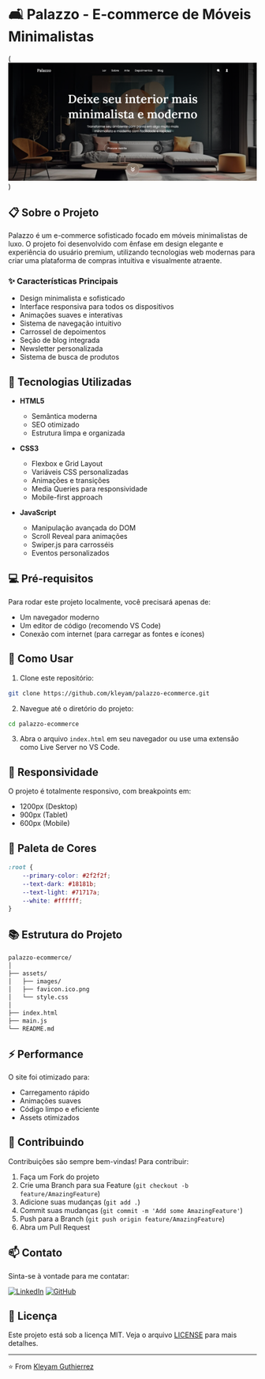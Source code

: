 # 🛋️ Palazzo - E-commerce de Móveis Minimalistas

(![alt text](image.png))

## 📋 Sobre o Projeto

Palazzo é um e-commerce sofisticado focado em móveis minimalistas de luxo. O projeto foi desenvolvido com ênfase em design elegante e experiência do usuário premium, utilizando tecnologias web modernas para criar uma plataforma de compras intuitiva e visualmente atraente.

### ✨ Características Principais

- Design minimalista e sofisticado
- Interface responsiva para todos os dispositivos
- Animações suaves e interativas
- Sistema de navegação intuitivo
- Carrossel de depoimentos
- Seção de blog integrada
- Newsletter personalizada
- Sistema de busca de produtos

## 🚀 Tecnologias Utilizadas

- **HTML5**
  - Semântica moderna
  - SEO otimizado
  - Estrutura limpa e organizada

- **CSS3**
  - Flexbox e Grid Layout
  - Variáveis CSS personalizadas
  - Animações e transições
  - Media Queries para responsividade
  - Mobile-first approach

- **JavaScript**
  - Manipulação avançada do DOM
  - Scroll Reveal para animações
  - Swiper.js para carrosséis
  - Eventos personalizados

## 💻 Pré-requisitos

Para rodar este projeto localmente, você precisará apenas de:

- Um navegador moderno
- Um editor de código (recomendo VS Code)
- Conexão com internet (para carregar as fontes e ícones)

## 🎯 Como Usar

1. Clone este repositório:
```bash
git clone https://github.com/kleyam/palazzo-ecommerce.git
```

2. Navegue até o diretório do projeto:
```bash
cd palazzo-ecommerce
```

3. Abra o arquivo `index.html` em seu navegador ou use uma extensão como Live Server no VS Code.

## 📱 Responsividade

O projeto é totalmente responsivo, com breakpoints em:
- 1200px (Desktop)
- 900px (Tablet)
- 600px (Mobile)

## 🎨 Paleta de Cores

```css
:root {
    --primary-color: #2f2f2f;
    --text-dark: #18181b;
    --text-light: #71717a;
    --white: #ffffff;
}
```

## 📚 Estrutura do Projeto

```
palazzo-ecommerce/
│
├── assets/
│   ├── images/
│   ├── favicon.ico.png
│   └── style.css
│
├── index.html
├── main.js
└── README.md
```

## ⚡ Performance

O site foi otimizado para:
- Carregamento rápido
- Animações suaves
- Código limpo e eficiente
- Assets otimizados

## 🤝 Contribuindo

Contribuições são sempre bem-vindas! Para contribuir:

1. Faça um Fork do projeto
2. Crie uma Branch para sua Feature (`git checkout -b feature/AmazingFeature`)
3. Adicione suas mudanças (`git add .`)
4. Commit suas mudanças (`git commit -m 'Add some AmazingFeature'`)
5. Push para a Branch (`git push origin feature/AmazingFeature`)
6. Abra um Pull Request

## 📫 Contato

Sinta-se à vontade para me contatar:

[![LinkedIn](https://img.shields.io/badge/-LinkedIn-blue?style=flat-square&logo=Linkedin&logoColor=white&link=https://www.linkedin.com/in/seu-linkedin/)](https://www.linkedin.com/in/kleyam-guthierrez-ba3b61234/)
[![GitHub](https://img.shields.io/badge/-GitHub-181717?style=flat-square&logo=github&link=https://github.com/seu-github/)](https://github.com/Kleyam)

## 📝 Licença

Este projeto está sob a licença MIT. Veja o arquivo [LICENSE](LICENSE) para mais detalhes.

---

⭐️ From [Kleyam Guthierrez](https://github.com/kleyam)
